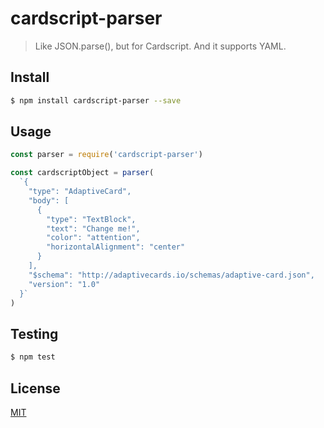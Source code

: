 # cardscript-parser

> Like JSON.parse(), but for Cardscript. And it supports YAML.

## <a name="install"></a>Install
```bash
$ npm install cardscript-parser --save
```

## <a name="usage"></a>Usage

```javascript
const parser = require('cardscript-parser')

const cardscriptObject = parser(
  `{
    "type": "AdaptiveCard",
    "body": [
      {
        "type": "TextBlock",
        "text": "Change me!",
        "color": "attention",
        "horizontalAlignment": "center"
      }
    ],
    "$schema": "http://adaptivecards.io/schemas/adaptive-card.json",
    "version": "1.0"
  }`
)

```

## <a name="test"></a>Testing

```bash
$ npm test
```

## <a name="license"></a>License
[MIT](https://github.com/wmfs/cardscript/blob/master/LICENSE)
